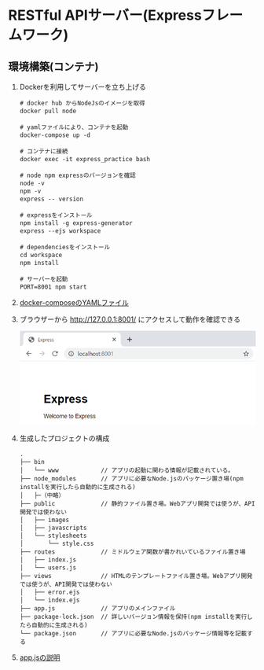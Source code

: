 # RESTful APIサーバー(Expressフレームワーク)

## 環境構築(コンテナ)

   1. Dockerを利用してサーバーを立ち上げる

      ```
      # docker hub からNodeJsのイメージを取得
      docker pull node

      # yamlファイルにより、コンテナを起動
      docker-compose up -d

      # コンテナに接続
      docker exec -it express_practice bash

      # node npm expressのバージョンを確認
      node -v  
      npm -v
      express -- version

      # expressをインストール
      npm install -g express-generator
      express --ejs workspace

      # dependenciesをインストール
      cd workspace
      npm install

      # サーバーを起動
      PORT=8001 npm start
      ```

   1. [docker-composeのYAMLファイル](https://github.com/kohougen/Language/tree/main/1_NodeJS/7_Practice/container/docker-compose.yml)

   1. ブラウザーから http://127.0.0.1:8001/ にアクセスして動作を確認できる

      ![alt text](https://github.com/kohougen/Language/blob/main/1_NodeJS/Pictures/Express_Welcome.PNG)
   
   1. 生成したプロジェクトの構成

      ```
      .
      ├── bin
      │   └── www            // アプリの起動に関わる情報が記載されている。
      ├── node_modules       // アプリに必要なNode.jsのパッケージ置き場(npm installを実行したら自動的に生成される)
      │   ├─（中略）
      ├── public             // 静的ファイル置き場。Webアプリ開発では使うが、API開発では使わない
      │   ├── images
      │   ├── javascripts
      │   └── stylesheets
      │       └── style.css
      ├── routes             // ミドルウェア関数が書かれいているファイル置き場
      │   ├── index.js
      │   └── users.js
      ├── views              // HTMLのテンプレートファイル置き場。Webアプリ開発では使うが、API開発では使わない
      │   ├── error.ejs
      │   └── index.ejs
      ├── app.js             // アプリのメインファイル
      ├── package-lock.json  // 詳しいバージョン情報を保持(npm installを実行したら自動的に生成される)
      └── package.json       // アプリに必要なNode.jsのパッケージ情報等を記載する
      ```
   
   1. [app.jsの説明](https://github.com/kohougen/Language/tree/main/1_NodeJS/7_Practice/workspace/app.js)

   